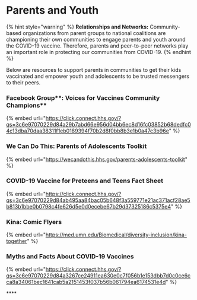 # Parents and Youth

{% hint style="warning" %}
**Relationships and Networks:** Community-based organizations from parent groups to national coalitions are championing  their own communities to engage parents and youth around the COVID-19 vaccine. Therefore, parents and peer-to-peer networks play an important role in protecting our communities from COVID-19.
{% endhint %}

Below are resources to support parents in communities to get their kids vaccinated and empower youth and adolescents to be trusted messengers to their peers.

### Facebook Group**: Voices for Vaccines Community Champions**

{% embed url="https://click.connect.hhs.gov/?qs=3c6e97070229d84a29b7abd66e956d04bb6ec8d16fc03852b68dedfc04c13dba70daa38311f1eb0189394f70b2d8f0bb8b3e1b0a47c3b96e" %}

### **We Can Do This: Parents of Adolescents Toolkit** 

{% embed url="https://wecandothis.hhs.gov/parents-adolescents-toolkit" %}

### **COVID-19 Vaccine for Preteens and Teens Fact Sheet** 

{% embed url="https://click.connect.hhs.gov/?qs=3c6e97070229d84ab495aa84bac05b648f3a559771e21ac371acf28ae5b813b1bbe0b0798c4fe626d5e0d0ecebe67b29d37325186c5375e4" %}

### **Kina: Comic Flyers**

{% embed url="https://med.umn.edu/Biomedical/diversity-inclusion/kina-together" %}

### **Myths and Facts About COVID-19 Vaccines** 

{% embed url="https://click.connect.hhs.gov/?qs=3c6e97070229d84a3267ce24911ea630e0c7f056b1e153dbb7d0c0ce6cca8a34061bec1641cab5a2151453f037b56b061794ea6174531e4d" %}

\*\*\*\*

